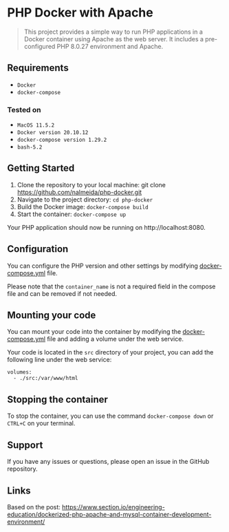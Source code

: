 # PHP Docker with Apache

> This project provides a simple way to run PHP applications in a Docker container using Apache as the web server. It includes a pre-configured PHP 8.0.27 environment and Apache.

## Requirements

* `Docker`
* `docker-compose`

### Tested on

* `MacOS 11.5.2`
* `Docker version 20.10.12`
* `docker-compose version 1.29.2`
* `bash-5.2`

## Getting Started

1. Clone the repository to your local machine: git clone https://github.com/nalmeida/php-docker.git
2. Navigate to the project directory: `cd php-docker`
3. Build the Docker image: `docker-compose build`
4. Start the container: `docker-compose up`

Your PHP application should now be running on http://localhost:8080.

## Configuration

You can configure the PHP version and other settings by modifying [docker-compose.yml](./docker-compose.yml) file.

Please note that the `container_name` is not a required field in the compose file and can be removed if not needed.

## Mounting your code

You can mount your code into the container by modifying the [docker-compose.yml](./docker-compose.yml) file and adding a volume under the web service.

Your code is located in the `src` directory of your project, you can add the following line under the web service:

```
volumes:
  - ./src:/var/www/html
```

## Stopping the container

To stop the container, you can use the command `docker-compose down` or `CTRL+C` on your terminal.

## Support

If you have any issues or questions, please open an issue in the GitHub repository.

## Links

Based on the post: https://www.section.io/engineering-education/dockerized-php-apache-and-mysql-container-development-environment/